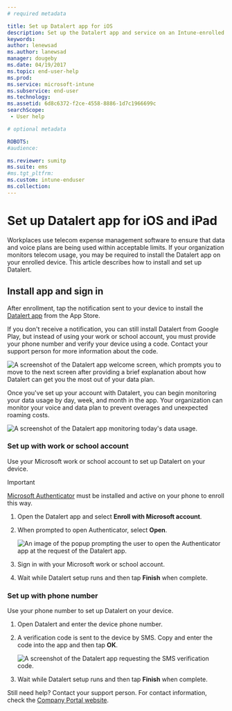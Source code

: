 ```yaml
---
# required metadata

title: Set up Datalert app for iOS  
description: Set up the Datalert app and service on an Intune-enrolled iOS or iPad device.  
keywords:
author: lenewsad
ms.author: lanewsad
manager: dougeby
ms.date: 04/19/2017
ms.topic: end-user-help
ms.prod:
ms.service: microsoft-intune
ms.subservice: end-user
ms.technology:
ms.assetid: 6d8c6372-f2ce-4558-8886-1d7c1966699c
searchScope:
 - User help

# optional metadata

ROBOTS:
#audience:

ms.reviewer: sumitp
ms.suite: ems
#ms.tgt_pltfrm:
ms.custom: intune-enduser
ms.collection: 
---
```


# Set up Datalert app for iOS and iPad  

Workplaces use telecom expense management software to ensure that data and voice plans are being used within acceptable limits. If your organization monitors telecom usage, you may be required to install the Datalert app on your enrolled device. This article describes how to install and set up Datalert.  

## Install app and sign in    

After enrollment, tap the notification sent to your device to install the [Datalert app](https://play.google.com/store/apps/details?id=fr.memobox.databox) from the App Store. 

If you don't receive a notification, you can still install Datalert from Google Play, but instead of using your work or school account, you must provide your phone number and verify your device using a code. Contact your support person for more information about the code.   

  ![A screenshot of the Datalert app welcome screen, which prompts you to move to the next screen after providing a brief explanation about how Datalert can get you the most out of your data plan.](./media/and-enroll-12-tem-datalert-setup.png)  

Once you've set up your account with Datalert, you can begin monitoring your data usage by day, week, and month in the app. Your organization can monitor your voice and data plan to prevent overages and unexpected roaming costs. 

   ![A screenshot of the Datalert app monitoring today's data usage.](./media/and-enroll-15-tem-datalert-monitoring-active.png)  


### Set up with work or school account  
Use your Microsoft work or school account to set up Datalert on your device.  

> [!IMPORTANT]
>  [Microsoft Authenticator](/azure/multi-factor-authentication/end-user/microsoft-authenticator-app-how-to) must be installed and active on your phone to enroll this way.  

1. Open the Datalert app and select __Enroll with Microsoft account__.  

2. When prompted to open Authenticator, select __Open__.  

   ![An image of the popup prompting the user to open the Authenticator app at the request of the Datalert app.](./media/ios-enroll-11b-tem-datalert-open-authenticator.png)

3. Sign in with your Microsoft work or school account. 

4. Wait while Datalert setup runs and then tap __Finish__ when complete.  

### Set up with phone number  
Use your phone number to set up Datalert on your device.  

1. Open Datalert and enter the device phone number.  
2. A verification code is sent to the device by SMS. Copy and enter the code into the app and then tap __OK__.  

   ![A screenshot of the Datalert app requesting the SMS verification code.](./media/ios-enroll-13-tem-datalert-sms.png)

3. Wait while Datalert setup runs and then tap __Finish__ when complete. 

Still need help? Contact your support person. For contact information, check the [Company Portal website](https://go.microsoft.com/fwlink/?linkid=2010980).